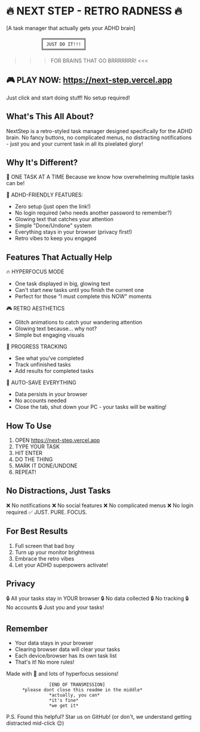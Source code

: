 🔥 NEXT STEP - RETRO RADNESS 🔥
================================
[A task manager that actually gets your ADHD brain]

                 ╔═══════════════╗
                 ║ JUST DO IT!!! ║
                 ╚═══════════════╝

>>> FOR BRAINS THAT GO BRRRRRRR! <<<

🎮 PLAY NOW: https://next-step.vercel.app
------------------------------------------
Just click and start doing stuff! No setup required!

What's This All About?
---------------------
NextStep is a retro-styled task manager designed specifically for the ADHD brain. No fancy buttons, no complicated menus, no distracting notifications - just you and your current task in all its pixelated glory!

Why It's Different?
-----------------
🎯 ONE TASK AT A TIME
   Because we know how overwhelming multiple tasks can be!

🧠 ADHD-FRIENDLY FEATURES:
   - Zero setup (just open the link!)
   - No login required (who needs another password to remember?)
   - Glowing text that catches your attention
   - Simple "Done/Undone" system
   - Everything stays in your browser (privacy first!)
   - Retro vibes to keep you engaged

Features That Actually Help
-------------------------
🔥 HYPERFOCUS MODE
   - One task displayed in big, glowing text
   - Can't start new tasks until you finish the current one
   - Perfect for those "I must complete this NOW" moments

🎮 RETRO AESTHETICS
   - Glitch animations to catch your wandering attention
   - Glowing text because... why not?
   - Simple but engaging visuals

🔄 PROGRESS TRACKING
   - See what you've completed
   - Track unfinished tasks
   - Add results for completed tasks

💾 AUTO-SAVE EVERYTHING
   - Data persists in your browser
   - No accounts needed
   - Close the tab, shut down your PC - your tasks will be waiting!

How To Use
----------
1. OPEN https://next-step.vercel.app
2. TYPE YOUR TASK
3. HIT ENTER
4. DO THE THING
5. MARK IT DONE/UNDONE
6. REPEAT!

No Distractions, Just Tasks
--------------------------
❌ No notifications
❌ No social features
❌ No complicated menus
❌ No login required
✅ JUST. PURE. FOCUS.

For Best Results
---------------
1. Full screen that bad boy
2. Turn up your monitor brightness
3. Embrace the retro vibes
4. Let your ADHD superpowers activate!

Privacy
-------
🔒 All your tasks stay in YOUR browser
🔒 No data collected
🔒 No tracking
🔒 No accounts
🔒 Just you and your tasks!

Remember
--------
- Your data stays in your browser
- Clearing browser data will clear your tasks
- Each device/browser has its own task list
- That's it! No more rules!

Made with 💚 and lots of hyperfocus sessions!

                    [END OF TRANSMISSION]
          *please dont close this readme in the middle*
                    *actually, you can*
                    *it's fine*
                    *we get it*

P.S. Found this helpful? Star us on GitHub! 
(or don't, we understand getting distracted mid-click 😉)